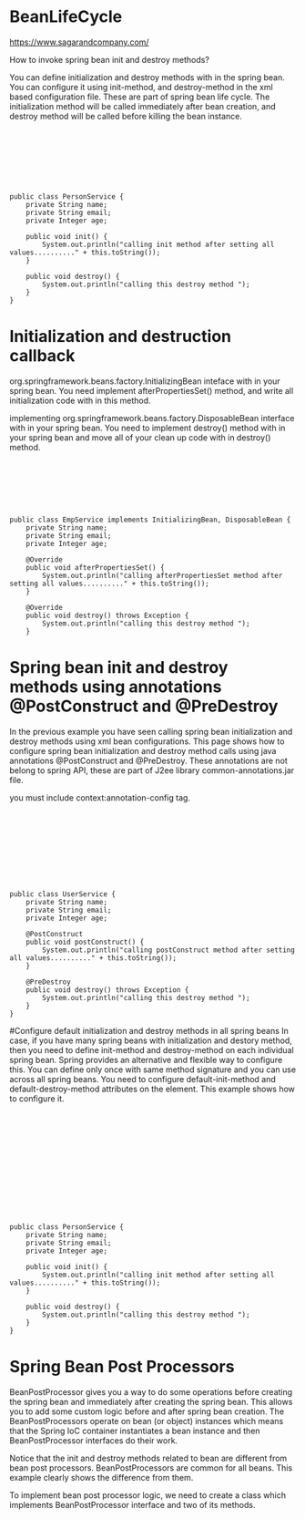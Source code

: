 # BeanLifeCycle
https://www.sagarandcompany.com/


How to invoke spring bean init and destroy methods?

You can define initialization and destroy methods with in the spring bean.
You can configure it using init-method, and destroy-method in the xml based configuration file. 
These are part of spring bean life cycle. The initialization method will be called immediately after bean creation, and destroy method will be called before killing the bean instance.
<pre><code>
  <bean name="personService" class="com.sagarandcompany.BeanLifeCycle.initAndDestroyMethodAttribute.PersonService" init-method="init" destroy-method="destroy">
    <property name="name" value="Sagar"/>
    <property name="email" value="Sagarmal624@gmail.com"/>
    <property name="age" value="25"/>
    </bean>


public class PersonService {
    private String name;
    private String email;
    private Integer age;

    public void init() {
        System.out.println("calling init method after setting all values.........." + this.toString());
    }

    public void destroy() {
        System.out.println("calling this destroy method ");
    }
}
</code></pre>

# Initialization and destruction callback

org.springframework.beans.factory.InitializingBean inteface with in your spring bean. You need implement afterPropertiesSet() method, and write all initialization code with in this method.

implementing org.springframework.beans.factory.DisposableBean interface with in your spring bean. You need to implement destroy() method with in your spring bean and move all of your clean up code with in destroy() method.
<pre><code>
<bean name="empService"
          class="com.sagarandcompany.BeanLifeCycle.InitializingBeanAndDisposableBeanInterface.EmpService">
        <property name="name" value="Sagar"/>
        <property name="email" value="Sagarmal624@gmail.com"/>
        <property name="age" value="25"/>
    </bean>

public class EmpService implements InitializingBean, DisposableBean {
    private String name;
    private String email;
    private Integer age;

    @Override
    public void afterPropertiesSet() {
        System.out.println("calling afterPropertiesSet method after setting all values.........." + this.toString());
    }

    @Override
    public void destroy() throws Exception {
        System.out.println("calling this destroy method ");
    }
</code></pre>

# Spring bean init and destroy methods using annotations @PostConstruct and @PreDestroy
In the previous example you have seen calling spring bean initialization and destroy methods using xml bean configurations.
This page shows how to configure spring bean initialization and destroy method calls using java annotations @PostConstruct and @PreDestroy. 
These annotations are not belong to spring API, these are part of J2ee library common-annotations.jar file.

you must include context:annotation-config tag.
<pre><code>
 <bean name="userService" class="com.sagarandcompany.BeanLifeCycle.PostConstructAndPreDestroyAnnotation.UserService">
        <property name="name" value="Sagar"/>
        <property name="email" value="Sagarmal624@gmail.com"/>
        <property name="age" value="25"/>
    </bean>
<context:annotation-config />



public class UserService {
    private String name;
    private String email;
    private Integer age;

    @PostConstruct
    public void postConstruct() {
        System.out.println("calling postConstruct method after setting all values.........." + this.toString());
    }

    @PreDestroy
    public void destroy() throws Exception {
        System.out.println("calling this destroy method ");
    }
}
</code></pre>

#Configure default initialization and destroy methods in all spring beans
In case, if you have many spring beans with initialization and destory method, then you need to define init-method and destroy-method on each individual spring bean. Spring provides an alternative and flexible way to configure this. You can define only once with same method signature and you can use across all spring beans. You need to configure default-init-method and default-destroy-method attributes on the <beans> element. This example shows how to configure it.
<pre><code>
<beans xmlns="http://www.springframework.org/schema/beans"
       xmlns:xsi="http://www.w3.org/2001/XMLSchema-instance"
       xsi:schemaLocation="http://www.springframework.org/schema/beans http://www.springframework.org/schema/beans/spring-beans.xsd"
       default-init-method="init"
       default-destroy-method="destroy"
>

    <bean name="personService" class="com.sagarandcompany.BeanLifeCycle.initAndDestroyMethodAttribute.PersonService"
          init-method="init" destroy-method="destroy">
        <property name="name" value="Sagar"/>
        <property name="email" value="Sagarmal624@gmail.com"/>
        <property name="age" value="25"/>
    </bean>

</beans>




public class PersonService {
    private String name;
    private String email;
    private Integer age;

    public void init() {
        System.out.println("calling init method after setting all values.........." + this.toString());
    }

    public void destroy() {
        System.out.println("calling this destroy method ");
    }
}
</code></pre>


# Spring Bean Post Processors


BeanPostProcessor gives you a way to do some operations before creating the spring bean and immediately after creating the spring bean. This allows you to add some custom logic before and after spring bean creation. The BeanPostProcessors operate on bean (or object) instances which means that the Spring IoC container instantiates a bean instance and then BeanPostProcessor interfaces do their work.

Notice that the init and destroy methods related to bean are different from bean post processors. BeanPostProcessors are common for all beans. This example clearly shows the difference from them.

To implement bean post processor logic, we need to create a class which implements BeanPostProcessor interface and two of its methods.



